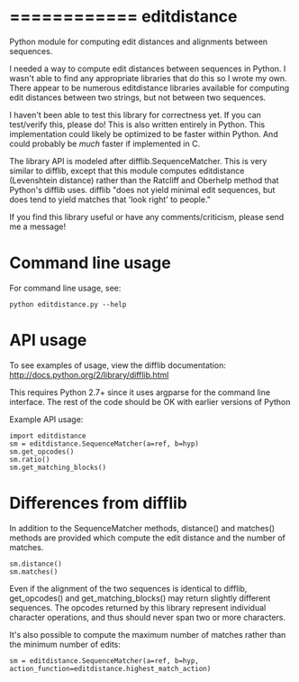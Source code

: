 ============
editdistance
============

Python module for computing edit distances and alignments between sequences.

I needed a way to compute edit distances between sequences in Python.  I wasn't able to find any appropriate libraries that do this so I wrote my own.  There appear to be numerous editdistance libraries available for computing edit distances between two strings, but not between two sequences.

I haven't been able to test this library for correctness yet.  If you can test/verify this, please do!  This is also written entirely in Python.  This implementation could likely be optimized to be faster within Python.  And could probably be *much* faster if implemented in C.

The library API is modeled after difflib.SequenceMatcher.  This is very similar to difflib, except that this module computes editdistance (Levenshtein distance) rather than the Ratcliff and Oberhelp method that Python's difflib uses.  difflib "does not yield minimal edit sequences, but does tend to yield matches that 'look right' to people."

If you find this library useful or have any comments/criticism, please send me a message!

Command line usage
==================

For command line usage, see:

    python editdistance.py --help

API usage
=========

To see examples of usage, view the difflib documentation:
http://docs.python.org/2/library/difflib.html

This requires Python 2.7+ since it uses argparse for the command line interface.  The rest of the code should be OK with earlier versions of Python

Example API usage:

    import editdistance
    sm = editdistance.SequenceMatcher(a=ref, b=hyp)
    sm.get_opcodes()
    sm.ratio()
    sm.get_matching_blocks()

Differences from difflib
========================

In addition to the SequenceMatcher methods, distance() and matches() methods are provided which compute the edit distance and the number of matches.

    sm.distance()
    sm.matches()

Even if the alignment of the two sequences is identical to difflib, get_opcodes() and get_matching_blocks() may return slightly different sequences.  The opcodes returned by this library represent individual character operations, and thus should never span two or more characters.

It's also possible to compute the maximum number of matches rather than the minimum number of edits:

    sm = editdistance.SequenceMatcher(a=ref, b=hyp, action_function=editdistance.highest_match_action)



